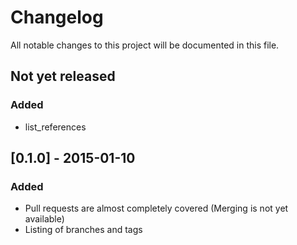 # Changelog
All notable changes to this project will be documented in this file.

## Not yet released
### Added
- list_references

## [0.1.0] - 2015-01-10
### Added
- Pull requests are almost completely covered (Merging is not yet available)
- Listing of branches and tags
